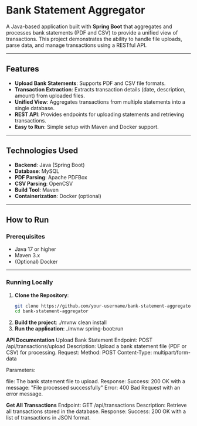 # Bank Statement Aggregator

A Java-based application built with **Spring Boot** that aggregates and processes bank statements (PDF and CSV) to provide a unified view of transactions. 
This project demonstrates the ability to handle file uploads, parse data, and manage transactions using a RESTful API.

---

## Features

- **Upload Bank Statements**: Supports PDF and CSV file formats.
- **Transaction Extraction**: Extracts transaction details (date, description, amount) from uploaded files.
- **Unified View**: Aggregates transactions from multiple statements into a single database.
- **REST API**: Provides endpoints for uploading statements and retrieving transactions.
- **Easy to Run**: Simple setup with Maven and Docker support.

---

## Technologies Used

- **Backend**: Java (Spring Boot)
- **Database**: MySQL
- **PDF Parsing**: Apache PDFBox
- **CSV Parsing**: OpenCSV
- **Build Tool**: Maven
- **Containerization**: Docker (optional)

---

## How to Run

### Prerequisites

- Java 17 or higher
- Maven 3.x
- (Optional) Docker

---

### Running Locally

1. **Clone the Repository**:
   ```bash
   git clone https://github.com/your-username/bank-statement-aggregator.git
   cd bank-statement-aggregator

2. **Build the project**:
   ./mvnw clean install
3. **Run the application**:
   ./mvnw spring-boot:run


**API Documentation**
Upload Bank Statement
Endpoint: POST /api/transactions/upload
Description: Upload a bank statement file (PDF or CSV) for processing.
Request:
Method: POST
Content-Type: multipart/form-data

Parameters:

file: The bank statement file to upload.
Response:
Success: 200 OK with a message: "File processed successfully"
Error: 400 Bad Request with an error message.

**Get All Transactions**
Endpoint: GET /api/transactions
Description: Retrieve all transactions stored in the database.
Response:
Success: 200 OK with a list of transactions in JSON format.
